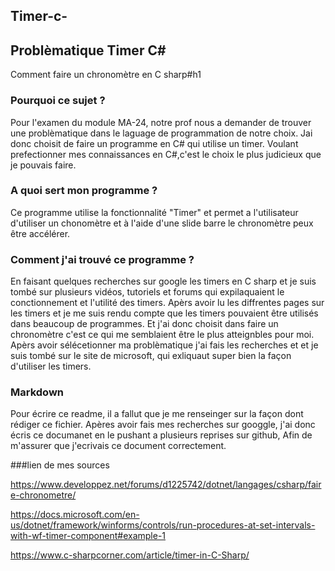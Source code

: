## Timer-c-
## Problèmatique Timer C#
Comment faire un chronomètre en C sharp#h1

### Pourquoi ce sujet ?

Pour l'examen du module MA-24, notre prof nous a demander de trouver une problèmatique dans le laguage de
programmation de notre choix. Jai donc choisit de faire un programme en C# qui utilise un timer. Voulant prefectionner
mes connaissances en C#,c'est le choix le plus judicieux que je pouvais faire.

### A quoi sert mon programme ?

Ce programme utilise la fonctionnalité "Timer" et permet a l'utilisateur d'utiliser un chonomètre et à l'aide d'une slide barre le chronomètre peux être accélérer.


### Comment j'ai trouvé ce programme ?

En faisant quelques recherches sur  google les timers en C sharp et je suis tombé sur plusieurs vidéos, tutoriels et forums qui expilaquaient le conctionnement et l'utilité des timers.
Apèrs avoir lu les diffrentes pages sur les timers et je me suis rendu compte que les timers pouvaient être utilisés dans beaucoup de programmes. Et j'ai donc choisit dans faire un chronomètre
c'est ce qui me semblaient être le plus atteignbles pour moi. Apèrs avoir sélécetionner ma problèmatique j'ai fais les recherches et et je suis tombé sur le site de microsoft, qui exliquaut super bien
la façon d'utiliser les timers.


### Markdown

Pour écrire  ce readme, il a fallut que je me renseinger sur la façon dont rédiger ce fichier. Apères avoir fais mes recherches sur googgle, j'ai donc écris ce documanet en le pushant a plusieurs reprises sur github, Afin de m'assurer que j'ecrivais ce document correctement.

###lien de mes sources

https://www.developpez.net/forums/d1225742/dotnet/langages/csharp/faire-chronometre/

https://docs.microsoft.com/en-us/dotnet/framework/winforms/controls/run-procedures-at-set-intervals-with-wf-timer-component#example-1

https://www.c-sharpcorner.com/article/timer-in-C-Sharp/
